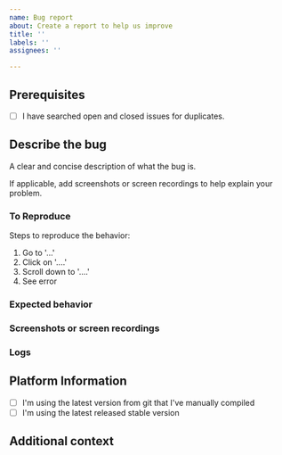 ```yaml
---
name: Bug report
about: Create a report to help us improve
title: ''
labels: ''
assignees: ''

---
```


<!--
By filing an Issue, you are expected to comply with the elementary code of conduct: https://elementary.io/code-of-conduct

Please fill out this template with all the information you have. We can't do much without a detailed description of what you've encountered. Please do your best!

Please note that this tracker is only for bugs and feature requests. Please try these locations if you have a question or comment:

  https://elementaryos.stackexchange.com/
  https://www.reddit.com/r/elementaryos/

Please read and follow these tips:
https://elementary.io/docs/code/reference#be-prepared-to-provide-more-information

Lastly, be sure to preview your issue before saving. Thanks!
-->

## Prerequisites
- [ ] I have searched open and closed issues for duplicates.

## Describe the bug
A clear and concise description of what the bug is.

If applicable, add screenshots or screen recordings to help explain your problem.

### To Reproduce
Steps to reproduce the behavior:
1. Go to '...'
2. Click on '....'
3. Scroll down to '....'
4. See error

### Expected behavior
<!--A clear and concise description of what you expected to happen.-->

### Screenshots or screen recordings
<!--If applicable, add screenshots or screen recordings to help explain your problem.-->

### Logs
<!--
If applicable, please share logs.

Notice erroneous behavior? Get and share debug logs by following:
https://elementary.io/docs/code/os-dev#debug-logs

The application crashes? Get and share crash logs by following:
https://elementary.io/docs/code/os-dev#inspecting-crashes
-->

## Platform Information
<!--
Please share a screenshot of the System Settings > About screen.
If you can't please share:
 - OS: [e.g. elementary OS]
 - OS Version [e.g. Juno]
 - Hardware info

Please check what applies:
-->
- [ ] I'm using the latest version from git that I've manually compiled
- [ ] I'm using the latest released stable version

## Additional context
<!--Add any other context about the problem here.-->
